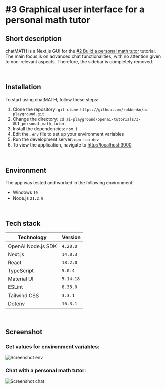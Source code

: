 # #3 Graphical user interface for a personal math tutor

## Short description

chatMATH is a Next.js GUI for the <a href="https://github.com/rokbenko/ai-playground/tree/main/openai-tutorials/2-Build_personal_math_tutor">#2 Build a personal math tutor</a> tutorial. The main focus is on advanced chat functionalities, with no attention given to non-relevant aspects. Therefore, the sidebar is completely removed.

<br>

## Installation

To start using chatMATH, follow these steps:

1. Clone the repository: `git clone https://github.com/rokbenko/ai-playground.git`
2. Change the directory: `cd ai-playground/openai-tutorials/3-GUI_personal_math_tutor`
3. Install the dependencies: `npm i`
4. Edit the `.env` file to set up your environment variables
5. Run the development server: `npm run dev`
6. To view the application, navigate to [http://localhost:3000](http://localhost:3000)

<br>

## Environment

The app was tested and worked in the following environment:

- Windows `10`
- Node.js `21.2.0`

<br>

## Tech stack

| Technology         | Version   |
| ------------------ | --------- |
| OpenAI Node.js SDK | `4.20.0`  |
| Next.js            | `14.0.3`  |
| React              | `18.2.0`  |
| TypeScript         | `5.0.4`   |
| Material UI        | `5.14.18` |
| ESLint             | `8.38.0`  |
| Tailwind CSS       | `3.3.1`   |
| Dotenv             | `16.3.1`  |

<br>

## Screenshot

### Get values for environment variables:

![Screenshot env](https://github.com/rokbenko/ai-playground/blob/main/openai-tutorials/3-GUI_personal_math_tutor/screenshot_env.gif)

### Chat with a personal math tutor:

![Screenshot chat](https://github.com/rokbenko/ai-playground/blob/main/openai-tutorials/3-GUI_personal_math_tutor/screenshot_chat.gif)
